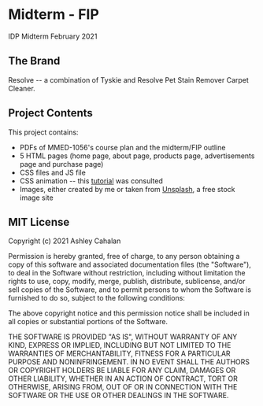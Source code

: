 # Midterm - FIP
IDP Midterm February 2021

## The Brand
Resolve -- a combination of Tyskie and Resolve Pet Stain Remover Carpet Cleaner.

## Project Contents
This project contains: 
- PDFs of MMED-1056's course plan and the midterm/FIP outline
- 5 HTML pages (home page, about page, products page, advertisements page and purchase page)
- CSS files and JS file
- CSS animation -- this [tutorial](https://www.youtube.com/watch?v=fUp_EWMU9LI) was consulted
- Images, either created by me or taken from [Unsplash](https://unsplash.com/), a free stock image site

## MIT License
Copyright (c) 2021 Ashley Cahalan

Permission is hereby granted, free of charge, to any person obtaining a copy
of this software and associated documentation files (the "Software"), to deal
in the Software without restriction, including without limitation the rights
to use, copy, modify, merge, publish, distribute, sublicense, and/or sell
copies of the Software, and to permit persons to whom the Software is
furnished to do so, subject to the following conditions:

The above copyright notice and this permission notice shall be included in all
copies or substantial portions of the Software.

THE SOFTWARE IS PROVIDED "AS IS", WITHOUT WARRANTY OF ANY KIND, EXPRESS OR
IMPLIED, INCLUDING BUT NOT LIMITED TO THE WARRANTIES OF MERCHANTABILITY,
FITNESS FOR A PARTICULAR PURPOSE AND NONINFRINGEMENT. IN NO EVENT SHALL THE
AUTHORS OR COPYRIGHT HOLDERS BE LIABLE FOR ANY CLAIM, DAMAGES OR OTHER
LIABILITY, WHETHER IN AN ACTION OF CONTRACT, TORT OR OTHERWISE, ARISING FROM,
OUT OF OR IN CONNECTION WITH THE SOFTWARE OR THE USE OR OTHER DEALINGS IN THE
SOFTWARE.
